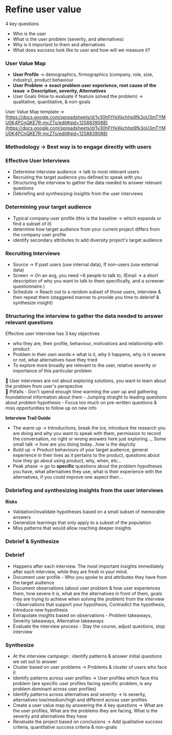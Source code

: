 # Refine user value

4 key questions

- Who is the user
- What is the user problem  (severity, and alternatives)
- Why is it important to them and alternatives
- What does success look like to user and how will we measure it?

### User Value Map

- **User Profile** → demographics, firmographics (company, role, size, industry), product behaviour
- **User Problem → exact problem user experience, root cause of the issue → Description, severity, Alternatives**
- User Goals (How to evaluate if feature solved the problem) → qualitative, quantitative, & non-goals

User Value Map template → [https://docs.google.com/spreadsheets/d/1v30hFtYeXkchhp9fk3oU3mTYMU0K4PCnQKE7R-mcZTs/edit#gid=1258839088](https://docs.google.com/spreadsheets/d/1v30hFtYeXkchhp9fk3oU3mTYMU0K4PCnQKE7R-mcZTs/edit#gid=1258839088)

### Methodology → Best way is to engage directly with users

### Effective User Interviews

- Determine interview audience → talk to most relevant users
- Recruiting the target audience you defined to speak with you
- Structuring the interview to gather the data needed to answer relevant questions
- Debriefing and synthesizing insights from the user interviews

### Determining your target audience

- Typical company user profile (this is the baseline → which expands or find a subset of it)
- determine how target audience from your current project differs from the company user profile
- identify secondary attributes to add diversity project's target audience

### Recruiting Interviews

- Source → If past users (use internal data), If non-users (use external data)
- Screen → On an avg, you need ~6 people to talk to, (Email → a short description of why you want to talk to them specifically, and a screener questionnaire.)
- Schedule → Reach out to a random subset of those users, interview & then repeat them (staggered manner to provide you time to debrief & synthesize insight)

### Structuring the interview to gather the data needed to answer relevant questions

Effective user interview has 3 key objectives

- who they are, their profile, behaviour, motivations and relationship with product
- Problem in their own words→ what is it, why it happens, why is it severe or not, what alternatives have they tried
- To explore more broadly are relevant to the user, relative severity or importance of this particular problem

<aside>
💁 User interviews are not about exploring solutions, you want to learn about the problem from user's perspective

</aside>

<aside>
💁 Pitfalls
- Don't spend enough time warming the user up and gathering foundational information about them
- Jumping straight to leading questions about problem hypothesis
- Focus too much on pre-written questions & miss opportunities to follow up on new info

</aside>

**Interview Trail Guide**

- The warm up → Introductions, break the ice, introduce the research you are doing and why you want to speak with them, permission to record the conversation, no right or wrong answers here just exploring..., Some small talk → how are you doing today...how is the day/city
- Build up → Product behaviours of your target audience, general experience in their lives as it pertains to the product, questions about how they go about using product, why, when, etc...
- Peak phase → go to **specific** questions about the problem hypotheses you have, what alternatives they use, what is their experience with the alternatives, if you could improve one aspect then...

### Debriefing and synthesizing insights from the user interviews

**Risks**

- Validation/invalidate hypotheses based on a small subset of memorable answers
- Generalize learnings that only apply to a subset of the population
- Miss patterns that would allow reaching deeper insights

### Debrief & Synthesize

### Debrief

- Happens after each interview. The most important insights immediately after each interview, while they are fresh in your mind.
- Document user profile - Who you spoke to and attributes they have from the target audience
- Document observations (about user problem & how user experiences them, how severe it is, what are the alternatives in front of them, goals they are trying to achieve when solving the problem) from the interview - Observations that support your hypothesis, Contradict the hypothesis, Introduce new hypothesis
- Extrapolate insights based on observations - Problem takeaways, Severity takeaways, Alternative takeaways
- Evaluate the interview process - Stay the course, adjust questions, stop interview

### Synthesize

- At the interview campaign : identify patterns & answer initial questions we set out to answer
- Cluster based on user problems → Problems & cluster of users who face it
- Identify patterns across user profiles → User profiles which face this problem (are specific user profiles facing specific problem, is any problem dominant across user profiles)
- Identify patterns across alternatives and severity → Is severity, alternatives low/medium/high and different across user profiles
- Create a user value map by answering the 4 key questions  → What are the user profiles, What are the problems they are facing, What is the severity and alternatives they have
- Revaluate the project based on conclusions  → Add qualitative success criteria, quantitative success criteria & non-goals